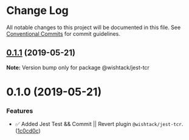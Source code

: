 # Change Log

All notable changes to this project will be documented in this file.
See [Conventional Commits](https://conventionalcommits.org) for commit guidelines.

## [0.1.1](https://github.com/wishtack/wishtack-steroids/compare/@wishtack/jest-tcr@0.1.0...@wishtack/jest-tcr@0.1.1) (2019-05-21)

**Note:** Version bump only for package @wishtack/jest-tcr





# 0.1.0 (2019-05-21)


### Features

* ✅ Added Jest Test && Commit || Revert plugin `@wishtack/jest-tcr`. ([1c0cd0c](https://github.com/wishtack/wishtack-steroids/commit/1c0cd0c))
